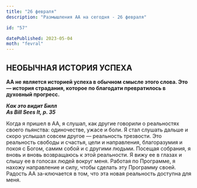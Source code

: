 ```yaml
---
title: "26 февраля"
description: "Размышления АА на сегодня - 26 февраля"

id: "57"

datePublished: 2023-05-04
moth: "fevral"
---
```


## НЕОБЫЧНАЯ ИСТОРИЯ УСПЕХА

**АА не является историей успеха в обычном смысле этого слова. Это — история
страдания, которое по благодати превратилось в духовный прогресс.**

**_Как это видит Билл  
As Bill Sees It, p. 35_**

Когда я пришел в АА, я слушал, как другие говорили о реальностях своего
пьянства: одиночестве, ужасе и боли. Я стал слушать дальше и скоро услышал
совсем другое — реальность трезвости. Это реальность свободы и счастья, цели и
направления, благоразумия и покоя с Богом, самим собой и с другими людьми.
Посещая собрания, я вновь и вновь возвращаюсь к этой реальности. Я вижу ее в
глазах и слышу ее в голосах людей вокруг меня. Работая по Программе, я нахожу
направление и силу, чтобы сделать эту Программу своей. Радость АА за-ключается
в том, что эта новая реальность доступна для меня.
